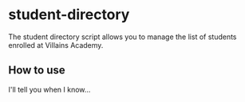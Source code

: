 # student-directory


The student directory script allows you to manage the list of students enrolled at Villains Academy.

## How to use

I'll tell you when I know...